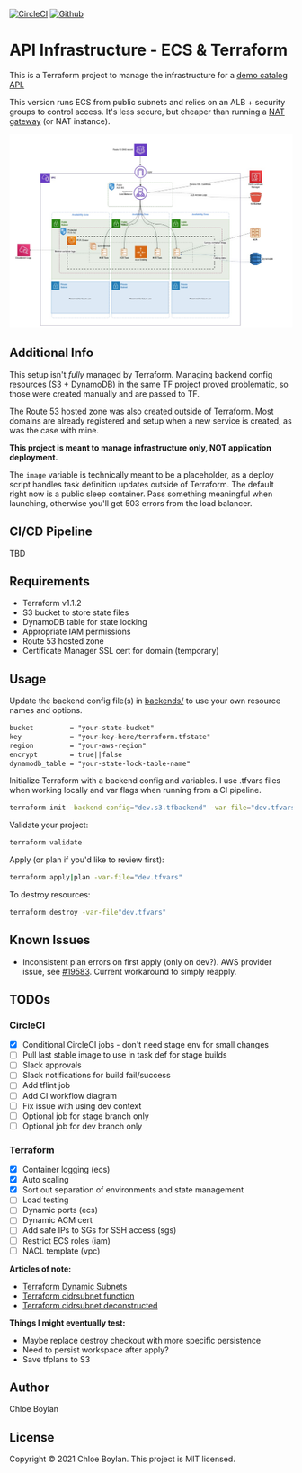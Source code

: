 [![CircleCI](https://circleci.com/gh/animaldna/aws-ecs-tf-public/tree/master.svg?style=shield&circle-token=be30bbdc1c9a1555367c5736e490eac00aa7f37e)](https://circleci.com/gh/animaldna/aws-ecs-tf-public/tree/master) [![Github](https://img.shields.io/github/last-commit/animaldna/aws-ecs-tf-public?style=shield)](https://github.com/animaldna/catalog-api-tf-public/commits/master)


# API Infrastructure - ECS & Terraform
This is a Terraform project to manage the infrastructure for a [demo catalog API.](https://github.com/animaldna/catalog-api)

This version runs ECS from public subnets and relies on an ALB + security groups to control access. It's less secure, but cheaper than running a [NAT gateway](https://docs.aws.amazon.com/vpc/latest/userguide/vpc-nat-gateway.html) (or NAT instance).

<!-- The private version is [available in this repo ]()(coming soon).-->

![Public ECS architecture](./assets/catalog_api_infra_public.jpg)

## Additional Info
This setup isn't *fully* managed by Terraform. Managing backend config resources (S3 + DynamoDB) in the same TF project proved problematic, so those were created manually and are passed to TF.

The Route 53 hosted zone was also created outside of Terraform. Most domains are already registered and setup when a new service is created, as was the case with mine.

**This project is meant to manage infrastructure only, NOT application deployment.** 

The `image` variable is technically meant to be a placeholder, as a deploy script handles task definition updates outside of Terraform. <!--[You can read more about this setup here ]()(coming soon).--> The default right now is a public sleep container. Pass something meaningful when launching, otherwise you'll get 503 errors from the load balancer.


## CI/CD Pipeline
TBD

## Requirements
- Terraform v1.1.2
- S3 bucket to store state files
- DynamoDB table for state locking
- Appropriate IAM permissions
- Route 53 hosted zone
- Certificate Manager SSL cert for domain (temporary)

## Usage
Update the backend config file(s) in [backends/](/backends) to use your own resource names and options.
```
bucket         = "your-state-bucket"
key            = "your-key-here/terraform.tfstate"
region         = "your-aws-region"
encrypt        = true||false
dynamodb_table = "your-state-lock-table-name"
```

Initialize Terraform with a backend config and variables. I use .tfvars files when working locally and var flags when running from a CI pipeline.

```sh
terraform init -backend-config="dev.s3.tfbackend" -var-file="dev.tfvars"
```

Validate your project:

```sh
terraform validate
```

Apply (or plan if you'd like to review first):
```sh
terraform apply|plan -var-file="dev.tfvars"
```

To destroy resources:
```sh
terraform destroy -var-file"dev.tfvars"
```

## Known Issues
- Inconsistent plan errors on first apply (only on dev?). AWS provider issue, see [#19583](https://github.com/hashicorp/terraform-provider-aws/issues/19583). Current workaround to simply reapply.

## TODOs
### CircleCI
- [x] Conditional CircleCI jobs - don't need stage env for small changes
- [ ] Pull last stable image to use in task def for stage builds
- [ ] Slack approvals
- [ ] Slack notifications for build fail/success
- [ ] Add tflint job
- [ ] Add CI workflow diagram
- [ ] Fix issue with using dev context
- [ ] Optional job for stage branch only
- [ ] Optional job for dev branch only

### Terraform
- [x] Container logging (ecs)
- [x] Auto scaling
- [x] Sort out separation of environments and state management
- [ ] Load testing
- [ ] Dynamic ports (ecs)
- [ ] Dynamic ACM cert
- [ ] Add safe IPs to SGs for SSH access (sgs)
- [ ] Restrict ECS roles (iam)
- [ ] NACL template (vpc)

**Articles of note:**
- [Terraform Dynamic Subnets](https://medium.com/prodopsio/terraform-aws-dynamic-subnets-455619dd1977)
- [Terraform cidrsubnet function](https://www.terraform.io/language/functions/cidrsubnet)
- [Terraform cidrsubnet deconstructed](http://blog.itsjustcode.net/blog/2017/11/18/terraform-cidrsubnet-deconstructed/)

**Things I might eventually test:**
- Maybe replace destroy checkout with more specific persistence
- Need to persist workspace after apply?
- Save tfplans to S3

## Author
Chloe Boylan

## License
Copyright © 2021 Chloe Boylan.
This project is MIT licensed.
